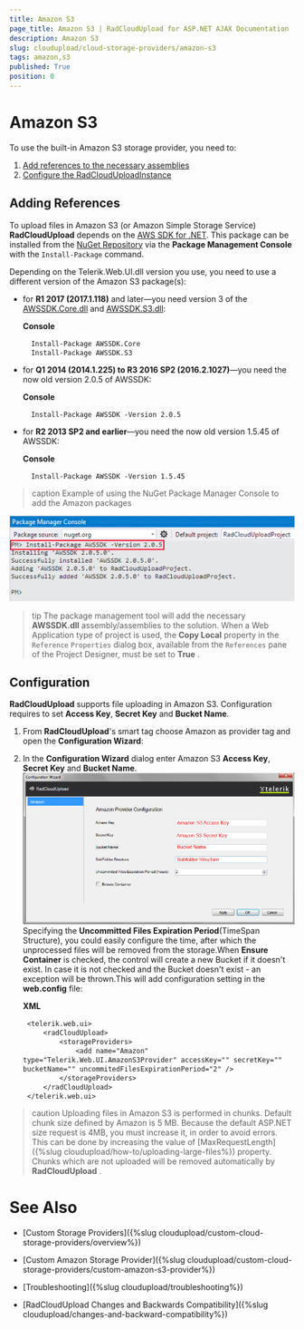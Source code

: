 ```yaml
---
title: Amazon S3
page_title: Amazon S3 | RadCloudUpload for ASP.NET AJAX Documentation
description: Amazon S3
slug: cloudupload/cloud-storage-providers/amazon-s3
tags: amazon,s3
published: True
position: 0
---
```


# Amazon S3

To use the built-in Amazon S3 storage provider, you need to:

1. [Add references to the necessary assemblies](#adding-references)
1. [Configure the RadCloudUploadInstance](#configuration)

## Adding References

To upload files in Amazon S3 (or Amazon Simple Storage Service) **RadCloudUpload** depends on the [AWS SDK for .NET](http://aws.amazon.com/sdkfornet/). This package can be installed from the [NuGet Repository](http://www.nuget.org/packages/AWSSDK/) via the **Package Management Console** with the `Install-Package` command.

Depending on the Telerik.Web.UI.dll version you use, you need to use a different version of the Amazon S3 package(s):

* for **R1 2017 (2017.1.118)** and later—you need version 3 of the [AWSSDK.Core.dll](https://www.nuget.org/packages/AWSSDK.Core/) and [AWSSDK.S3.dll](https://www.nuget.org/packages/AWSSDK.S3/):

	**Console**

		Install-Package AWSSDK.Core 
		Install-Package AWSSDK.S3

* for **Q1 2014 (2014.1.225) to R3 2016 SP2 (2016.2.1027)**—you need the now old version 2.0.5 of AWSSDK:

	**Console**

		Install-Package AWSSDK -Version 2.0.5

* for **R2 2013 SP2 and earlier**—you need the now old version 1.5.45 of AWSSDK:


	**Console**

		Install-Package AWSSDK -Version 1.5.45

>caption Example of using the NuGet Package Manager Console to add the Amazon packages

![cloudupload-amazon-nuget](images/cloudupload-amazon-nuget.png)

>tip The package management tool will add the necessary **AWSSDK.dll** assembly/assemblies to the solution.
>When a Web Application type of project is used, the **Copy Local** property in the `Reference` `Properties` dialog box, available from the `References` pane of the Project Designer, must be set to **True** .
>


## Configuration

**RadCloudUpload** supports file uploading in Amazon S3. Configuration requires to set **Access Key**, **Secret Key** and **Bucket Name**.

1. From **RadCloudUpload**'s smart tag choose Amazon as provider tag and open the **Configuration Wizard**:

1. In the **Configuration Wizard** dialog enter Amazon S3 **Access Key**, **Secret Key** and **Bucket Name**. ![cloudupload-amazon-s 3-configuration](images/cloudupload-amazon-s3-configuration.png)Specifying the **Uncommitted Files Expiration Period**(TimeSpan Structure), you could easily configure the time, after which the unprocessed files will be removed from the storage.When **Ensure Container** is checked, the control will create a new Bucket if it doesn't exist. In case it is not checked and the Bucket doesn't exist - an exception will be thrown.This will add configuration setting in the **web.config** file:

	**XML**
	
		<telerik.web.ui>
			<radCloudUpload>
				<storageProviders>
					<add name="Amazon" type="Telerik.Web.UI.AmazonS3Provider" accessKey="" secretKey="" bucketName="" uncommitedFilesExpirationPeriod="2" />
				</storageProviders>
			</radCloudUpload>
		</telerik.web.ui>


>caution Uploading files in Amazon S3 is performed in chunks. Default chunk size defined by Amazon is 5 MB. Because the default ASP.NET size request is 4MB, you must increase it, in order to avoid errors. This can be done by increasing the value of [MaxRequestLength]({%slug cloudupload/how-to/uploading-large-files%}) property. Chunks which are not uploaded will be removed automatically by **RadCloudUpload** .
>


# See Also

 * [Custom Storage Providers]({%slug cloudupload/custom-cloud-storage-providers/overview%})

 * [Custom Amazon Storage Provider]({%slug cloudupload/custom-cloud-storage-providers/custom-amazon-s3-provider%})

 * [Troubleshooting]({%slug cloudupload/troubleshooting%})

 * [RadCloudUpload Changes and Backwards Compatibility]({%slug cloudupload/changes-and-backward-compatibility%})
